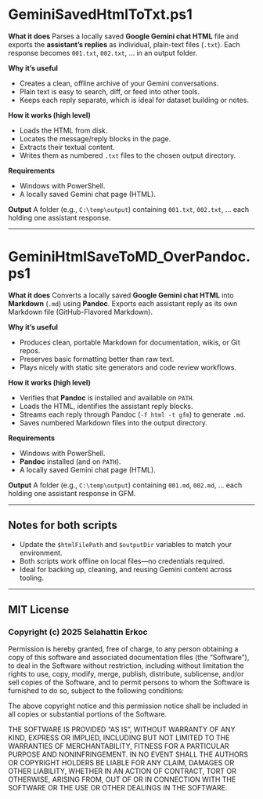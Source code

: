 # GeminiSavedHtmlToTxt.ps1

**What it does**
Parses a locally saved **Google Gemini chat HTML** file and exports the **assistant’s replies** as individual, plain-text files (`.txt`). Each response becomes `001.txt`, `002.txt`, … in an output folder.

**Why it’s useful**

* Creates a clean, offline archive of your Gemini conversations.
* Plain text is easy to search, diff, or feed into other tools.
* Keeps each reply separate, which is ideal for dataset building or notes.

**How it works (high level)**

* Loads the HTML from disk.
* Locates the message/reply blocks in the page.
* Extracts their textual content.
* Writes them as numbered `.txt` files to the chosen output directory.

**Requirements**

* Windows with PowerShell.
* A locally saved Gemini chat page (HTML).

**Output**
A folder (e.g., `C:\temp\output`) containing `001.txt`, `002.txt`, … each holding one assistant response.

---

# GeminiHtmlSaveToMD_OverPandoc.ps1

**What it does**
Converts a locally saved **Google Gemini chat HTML** into **Markdown** (`.md`) using **Pandoc**. Exports each assistant reply as its own Markdown file (GitHub-Flavored Markdown).

**Why it’s useful**

* Produces clean, portable Markdown for documentation, wikis, or Git repos.
* Preserves basic formatting better than raw text.
* Plays nicely with static site generators and code review workflows.

**How it works (high level)**

* Verifies that **Pandoc** is installed and available on `PATH`.
* Loads the HTML, identifies the assistant reply blocks.
* Streams each reply through Pandoc (`-f html -t gfm`) to generate `.md`.
* Saves numbered Markdown files into the output directory.

**Requirements**

* Windows with PowerShell.
* **Pandoc** installed (and on `PATH`).
* A locally saved Gemini chat page (HTML).

**Output**
A folder (e.g., `C:\temp\output`) containing `001.md`, `002.md`, … each holding one assistant response in GFM.

---

## Notes for both scripts

* Update the `$htmlFilePath` and `$outputDir` variables to match your environment.
* Both scripts work offline on local files—no credentials required.
* Ideal for backing up, cleaning, and reusing Gemini content across tooling.

---

## MIT License

### Copyright (c) 2025 Selahattin Erkoc

Permission is hereby granted, free of charge, to any person obtaining a copy
of this software and associated documentation files (the “Software”), to deal
in the Software without restriction, including without limitation the rights
to use, copy, modify, merge, publish, distribute, sublicense, and/or sell
copies of the Software, and to permit persons to whom the Software is
furnished to do so, subject to the following conditions:

The above copyright notice and this permission notice shall be included in
all copies or substantial portions of the Software.

THE SOFTWARE IS PROVIDED “AS IS”, WITHOUT WARRANTY OF ANY KIND, EXPRESS OR
IMPLIED, INCLUDING BUT NOT LIMITED TO THE WARRANTIES OF MERCHANTABILITY,
FITNESS FOR A PARTICULAR PURPOSE AND NONINFRINGEMENT. IN NO EVENT SHALL THE
AUTHORS OR COPYRIGHT HOLDERS BE LIABLE FOR ANY CLAIM, DAMAGES OR OTHER
LIABILITY, WHETHER IN AN ACTION OF CONTRACT, TORT OR OTHERWISE, ARISING FROM,
OUT OF OR IN CONNECTION WITH THE SOFTWARE OR THE USE OR OTHER DEALINGS IN
THE SOFTWARE.

